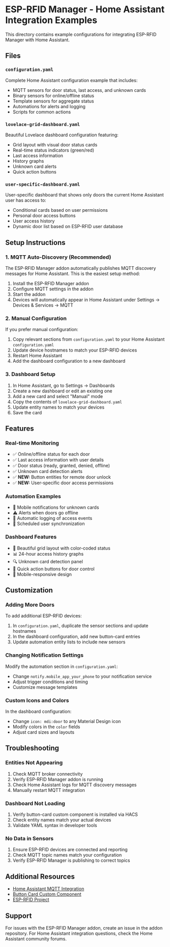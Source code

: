 # ESP-RFID Manager - Home Assistant Integration Examples

This directory contains example configurations for integrating ESP-RFID Manager with Home Assistant.

## Files

### `configuration.yaml`
Complete Home Assistant configuration example that includes:
- MQTT sensors for door status, last access, and unknown cards
- Binary sensors for online/offline status
- Template sensors for aggregate status
- Automations for alerts and logging
- Scripts for common actions

### `lovelace-grid-dashboard.yaml`
Beautiful Lovelace dashboard configuration featuring:
- Grid layout with visual door status cards
- Real-time status indicators (green/red)
- Last access information
- History graphs
- Unknown card alerts
- Quick action buttons

### `user-specific-dashboard.yaml`
User-specific dashboard that shows only doors the current Home Assistant user has access to:
- Conditional cards based on user permissions
- Personal door access buttons
- User access history
- Dynamic door list based on ESP-RFID user database

## Setup Instructions

### 1. MQTT Auto-Discovery (Recommended)

The ESP-RFID Manager addon automatically publishes MQTT discovery messages for Home Assistant. This is the easiest setup method:

1. Install the ESP-RFID Manager addon
2. Configure MQTT settings in the addon
3. Start the addon
4. Devices will automatically appear in Home Assistant under Settings → Devices & Services → MQTT

### 2. Manual Configuration

If you prefer manual configuration:

1. Copy relevant sections from `configuration.yaml` to your Home Assistant `configuration.yaml`
2. Update device hostnames to match your ESP-RFID devices
3. Restart Home Assistant
4. Add the dashboard configuration to a new dashboard

### 3. Dashboard Setup

1. In Home Assistant, go to Settings → Dashboards
2. Create a new dashboard or edit an existing one
3. Add a new card and select "Manual" mode
4. Copy the contents of `lovelace-grid-dashboard.yaml`
5. Update entity names to match your devices
6. Save the card

## Features

### Real-time Monitoring
- ✅ Online/offline status for each door
- ✅ Last access information with user details
- ✅ Door status (ready, granted, denied, offline)
- ✅ Unknown card detection alerts
- ✅ **NEW:** Button entities for remote door unlock
- ✅ **NEW:** User-specific door access permissions

### Automation Examples
- 📱 Mobile notifications for unknown cards
- ⚠️ Alerts when doors go offline
- 📝 Automatic logging of access events
- 🔄 Scheduled user synchronization

### Dashboard Features
- 🎨 Beautiful grid layout with color-coded status
- 📊 24-hour access history graphs
- 🔍 Unknown card detection panel
- 🚪 Quick action buttons for door control
- 📱 Mobile-responsive design

## Customization

### Adding More Doors
To add additional ESP-RFID devices:

1. In `configuration.yaml`, duplicate the sensor sections and update hostnames
2. In the dashboard configuration, add new button-card entries
3. Update automation entity lists to include new sensors

### Changing Notification Settings
Modify the automation section in `configuration.yaml`:
- Change `notify.mobile_app_your_phone` to your notification service
- Adjust trigger conditions and timing
- Customize message templates

### Custom Icons and Colors
In the dashboard configuration:
- Change `icon: mdi:door` to any Material Design icon
- Modify colors in the `color` fields
- Adjust card sizes and layouts

## Troubleshooting

### Entities Not Appearing
1. Check MQTT broker connectivity
2. Verify ESP-RFID Manager addon is running
3. Check Home Assistant logs for MQTT discovery messages
4. Manually restart MQTT integration

### Dashboard Not Loading
1. Verify button-card custom component is installed via HACS
2. Check entity names match your actual devices
3. Validate YAML syntax in developer tools

### No Data in Sensors
1. Ensure ESP-RFID devices are connected and reporting
2. Check MQTT topic names match your configuration
3. Verify ESP-RFID Manager is publishing to correct topics

## Additional Resources

- [Home Assistant MQTT Integration](https://www.home-assistant.io/integrations/mqtt/)
- [Button Card Custom Component](https://github.com/custom-cards/button-card)
- [ESP-RFID Project](https://github.com/esprfid/esp-rfid)

## Support

For issues with the ESP-RFID Manager addon, create an issue in the addon repository.
For Home Assistant integration questions, check the Home Assistant community forums. 
